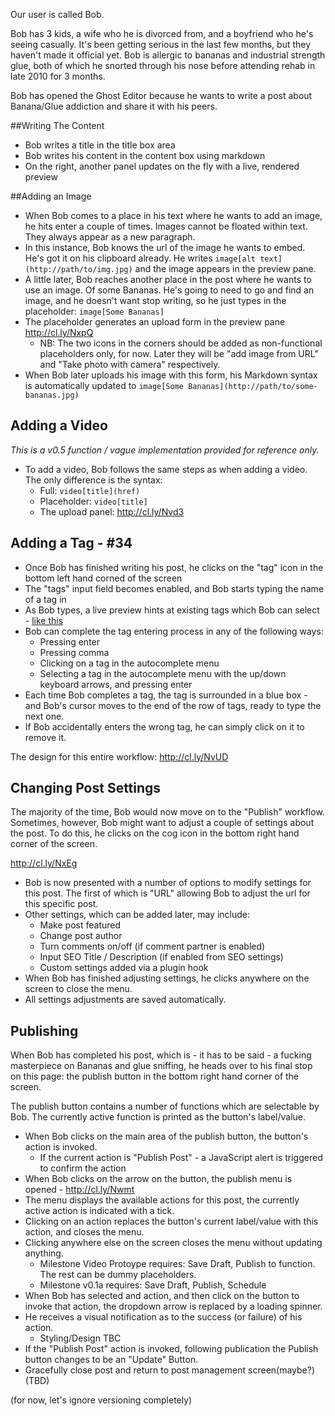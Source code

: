 Our user is called Bob. 

Bob has 3 kids, a wife who he is divorced from, and a boyfriend who he's seeing casually. It's been getting serious in the last few months, but they haven't made it official yet. Bob is allergic to bananas and industrial strength glue, both of which he snorted through his nose before attending rehab in late 2010 for 3 months.

Bob has opened the Ghost Editor because he wants to write a post about Banana/Glue addiction and share it with his peers.

##Writing The Content

* Bob writes a title in the title box area
* Bob writes his content in the content box using markdown
* On the right, another panel updates on the fly with a live, rendered preview

##Adding an Image

* When Bob comes to a place in his text where he wants to add an image, he hits enter a couple of times. Images cannot be floated within text. They always appear as a new paragraph.
* In this instance, Bob knows the url of the image he wants to embed. He's got it on his clipboard already. He writes `image[alt text](http://path/to/img.jpg)` and the image appears in the preview pane.
* A little later, Bob reaches another place in the post where he wants to use an image. Of some Bananas. He's going to need to go and find an image, and he doesn't want stop writing, so he just types in the placeholder: `image[Some Bananas]`
* The placeholder generates an upload form in the preview pane http://cl.ly/NxpQ
    * NB: The two icons in the corners should be added as non-functional placeholders only, for now. Later they will be "add image from URL" and "Take photo with camera" respectively.
* When Bob later uploads his image with this form, his Markdown syntax is automatically updated to `image[Some Bananas](http://path/to/some-bananas.jpg)`

## Adding a Video

*This is a v0.5 function / vague implementation provided for reference only.*

* To add a video, Bob follows the same steps as when adding a video. The only difference is the syntax:
    * Full: `video[title](href)`
    * Placeholder: `video[title]`
    * The upload panel: http://cl.ly/Nvd3

## Adding a Tag - #34

* Once Bob has finished writing his post, he clicks on the "tag" icon in the bottom left hand corned of the screen
* The "tags" input field becomes enabled, and Bob starts typing the name of a tag in
* As Bob types, a live preview hints at existing tags which Bob can select - [like this](http://twitter.github.io/typeahead.js/)
* Bob can complete the tag entering process in any of the following ways:
    * Pressing enter
    * Pressing comma
    * Clicking on a tag in the autocomplete menu
    * Selecting a tag in the autocomplete menu with the up/down keyboard arrows, and pressing enter
* Each time Bob completes a tag, the tag is surrounded in a blue box - and Bob's cursor moves to the end of the row of tags, ready to type the next one.
* If Bob accidentally enters the wrong tag, he can simply click on it to remove it.

The design for this entire workflow: http://cl.ly/NvUD

## Changing Post Settings

The majority of the time, Bob would now move on to the "Publish" workflow. Sometimes, however, Bob might want to adjust a couple of settings about the post. To do this, he clicks on the cog icon in the bottom right hand corner of the screen.

http://cl.ly/NxEg

* Bob is now presented with a number of options to modify settings for this post. The first of which is "URL" allowing Bob to adjust the url for this specific post.
* Other settings, which can be added later, may include:
    * Make post featured
    * Change post author
    * Turn comments on/off (if comment partner is enabled)
    * Input SEO Title / Description (if enabled from SEO settings)
    * Custom settings added via a plugin hook
* When Bob has finished adjusting settings, he clicks anywhere on the screen to close the menu.
* All settings adjustments are saved automatically.

## Publishing

When Bob has completed his post, which is - it has to be said - a fucking masterpiece on Bananas and glue sniffing, he heads over to his final stop on this page: the publish button in the bottom right hand corner of the screen.

The publish button contains a number of functions which are selectable by Bob. The currently active function is printed as the button's label/value.

* When Bob clicks on the main area of the publish button, the button's action is invoked.
    * If the current action is "Publish Post" - a JavaScript alert is triggered to confirm the action
* When Bob clicks on the arrow on the button, the publish menu is opened - http://cl.ly/Nwmt
* The menu displays the available actions for this post, the currently active action is indicated with a tick.
* Clicking on an action replaces the button's current label/value with this action, and closes the menu.
* Clicking anywhere else on the screen closes the menu without updating anything.
    * Milestone Video Protoype requires: Save Draft, Publish to function. The rest can be dummy placeholders.
    * Milestone v0.1a requires: Save Draft, Publish, Schedule
* When Bob has selected and action, and then click on the button to invoke that action, the dropdown arrow is replaced by a loading spinner.
* He receives a visual notification as to the success (or failure) of his action.
    * Styling/Design TBC
* If the "Publish Post" action is invoked, following publication the Publish button changes to be an "Update" Button.
* Gracefully close post and return to post management screen(maybe?)(TBD)

(for now, let's ignore versioning completely)